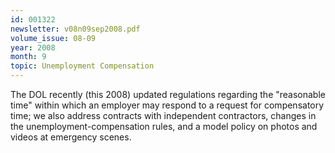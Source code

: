 ```yaml
---
id: 001322
newsletter: v08n09sep2008.pdf
volume_issue: 08-09
year: 2008
month: 9
topic: Unemployment Compensation
---
```


The DOL recently (this 2008) updated regulations regarding the "reasonable time" within which an employer may respond to a request for compensatory time; we also address contracts with independent contractors, changes in the unemployment-compensation rules, and a model policy on photos and videos at emergency scenes.